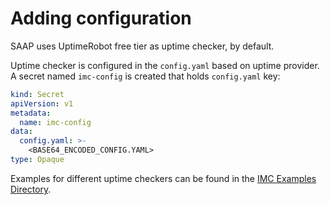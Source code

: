 # Adding configuration

SAAP uses UptimeRobot free tier as uptime checker, by default.

Uptime checker is configured in the `config.yaml` based on uptime provider.
A secret named
`imc-config` is created that holds `config.yaml` key:

```yaml
kind: Secret
apiVersion: v1
metadata:
  name: imc-config
data:
  config.yaml: >-
    <BASE64_ENCODED_CONFIG.YAML>
type: Opaque
```

Examples for different uptime checkers can be found in the [IMC Examples Directory](https://github.com/stakater/IngressMonitorController/tree/master/examples/configs).
